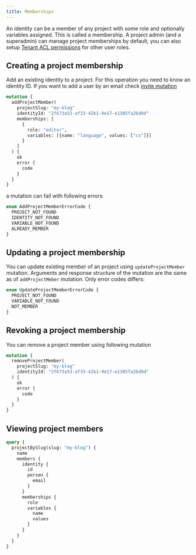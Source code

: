 ```yaml
---
title: Memberships
---
```


An identity can be a member of any project with some role and optionally variables assigned. This is called a membership. A project admin (and a superadmin) can manage project memberships by default, you can also setup [Tenant ACL permissions](/schema/acl.md#tenant-permissions) for other user roles.

## Creating a project membership

Add an existing identity to a project. For this operation you need to know an identity ID. If you want to add a user by an email check [invite mutation](tenant/users.md#invite)

```graphql
mutation {
  addProjectMember(
    projectSlug: "my-blog" 
    identityId: "2f673a53-af33-42b1-9e17-e1305fa26d9d"
    memberships: [
      {
        role: "editor",
        variables: [{name: "language", values: ["cs"]}]
      }
    ]
  ) {
    ok
    error {
      code
    } 
  }
}
```

a mutation can fail with following errors:
```graphql
enum AddProjectMemberErrorCode {
  PROJECT_NOT_FOUND
  IDENTITY_NOT_FOUND
  VARIABLE_NOT_FOUND
  ALREADY_MEMBER
}
```

## Updating a project membership

You can update existing member of an project using `updateProjectMember` mutation. Arguments and response structure of the mutation are the same as of `addProjectMeber` mutation. Only error codes differs:

```graphql
enum UpdateProjectMemberErrorCode {
  PROJECT_NOT_FOUND
  VARIABLE_NOT_FOUND
  NOT_MEMBER
}
```

## Revoking a project membership

You can remove a project member using following mutation
```graphql
mutation {
  removeProjectMember(
    projectSlug: "my-blog" 
    identityId: "2f673a53-af33-42b1-9e17-e1305fa26d9d"
  ) {
    ok
    error {
      code
    } 
  }
}
```
## Viewing project members

```graphql
query {
  projectBySlug(slug: "my-blog") {
    name
    members {
      identity {
        id
        person {
          email
        }
      }
      memberships {
        role
        variables {
          name
          values
        }
      }
    }
  }
}
```
